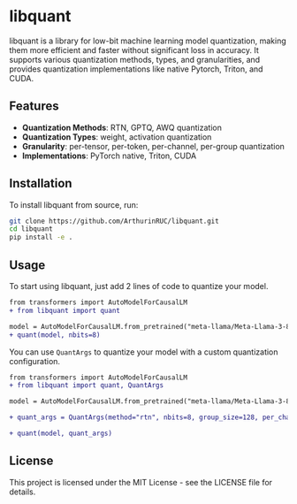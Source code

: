 # libquant

libquant is a library for low-bit machine learning model quantization, making them more efficient and faster without significant loss in accuracy. It supports various quantization methods, types, and granularities, and provides quantization implementations like native Pytorch, Triton, and CUDA.

## Features

- **Quantization Methods**: RTN, GPTQ, AWQ quantization
- **Quantization Types**: weight, activation quantization
- **Granularity**: per-tensor, per-token, per-channel, per-group quantization
- **Implementations**: PyTorch native, Triton, CUDA

## Installation

To install libquant from source, run:

```bash
git clone https://github.com/ArthurinRUC/libquant.git
cd libquant
pip install -e .
```

## Usage

To start using libquant, just add 2 lines of code to quantize your model.

```diff
from transformers import AutoModelForCausalLM
+ from libquant import quant

model = AutoModelForCausalLM.from_pretrained("meta-llama/Meta-Llama-3-8B")
+ quant(model, nbits=8)
```

You can use `QuantArgs` to quantize your model with a custom quantization configuration.

```diff
from transformers import AutoModelForCausalLM
+ from libquant import quant, QuantArgs

model = AutoModelForCausalLM.from_pretrained("meta-llama/Meta-Llama-3-8B")

+ quant_args = QuantArgs(method="rtn", nbits=8, group_size=128, per_channel=True)

+ quant(model, quant_args)
```

## License

This project is licensed under the MIT License - see the LICENSE file for details.
